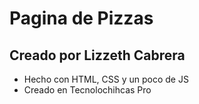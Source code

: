 # Pagina de Pizzas 
## Creado por Lizzeth Cabrera
* Hecho con HTML, CSS y un poco de JS
* Creado en Tecnolochihcas Pro

